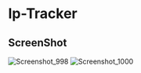 # Ip-Tracker
## ScreenShot
![Screenshot_998](https://user-images.githubusercontent.com/61135648/107116319-43bca700-68ad-11eb-9a64-4f4ae2122aee.png)
![Screenshot_1000](https://user-images.githubusercontent.com/61135648/107116322-47502e00-68ad-11eb-83f3-bd5b82c2ade3.png)
